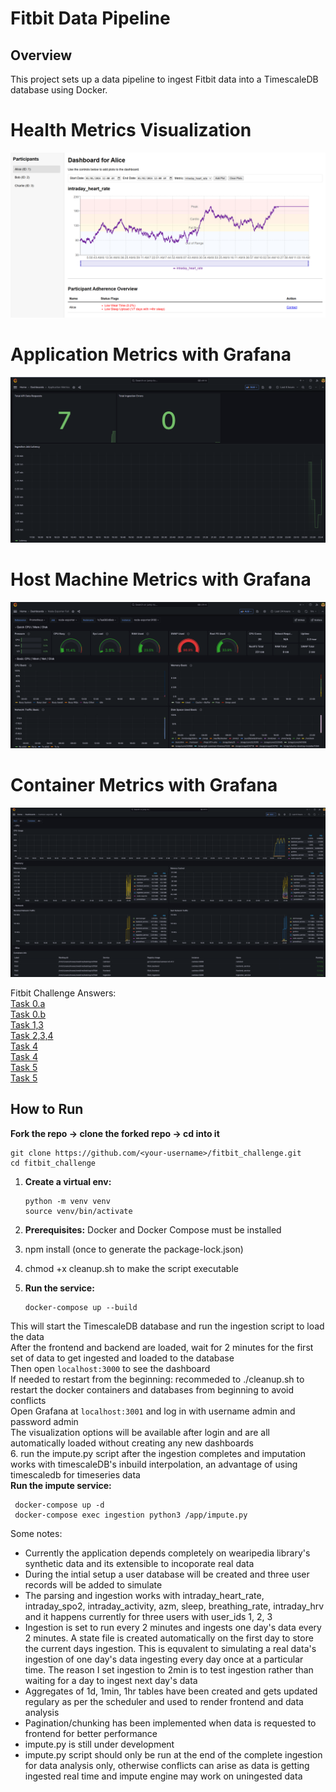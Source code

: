 # Fitbit Data Pipeline

## Overview

This project sets up a data pipeline to ingest Fitbit data into a TimescaleDB database using Docker.

# Health Metrics Visualization
![Dashboard](images/dashboard.png)
# Application Metrics with Grafana
![application metrics](images/grafanaapp.png)
# Host Machine Metrics with Grafana
![host machine metrics](images/grafanahost.png)
# Container Metrics with Grafana
![container metrics](images/grafanacontainer.png)

Fitbit Challenge Answers:  
[Task 0.a](docs/task0.md)  
[Task 0.b](fitbit_example.ipynb)  
[Task 1,3](ingeston/ingest.py)  
[Task 2,3,4](backend/main.py)  
[Task 4](impute.py)  
[Task 4](frontend/src/App.js)  
[Task 5](monitoring)  
[Task 5](grafana)  




## How to Run

**Fork the repo -> clone the forked repo -> cd into it**

```
git clone https://github.com/<your-username>/fitbit_challenge.git
cd fitbit_challenge
```
1. **Create a virtual env:**

    ```
    python -m venv venv
    source venv/bin/activate
    ```
2. **Prerequisites:** Docker and Docker Compose must be installed  
3.  npm install (once to generate the package-lock.json)  
4. chmod +x cleanup.sh to make the script executable  
5.  **Run the service:**

    ```
    docker-compose up --build
    ```
This will start the TimescaleDB database and run the ingestion script to load the data  
After the frontend and backend are loaded, wait for 2 minutes for the first set of data to get ingested and loaded to the database  
Then open `localhost:3000` to see the dashboard  
If needed to restart from the beginning: recommeded to ./cleanup.sh to restart the docker containers and databases from beginning to avoid conflicts  
Open Grafana at `localhost:3001` and log in with username admin and password admin  
The visualization options will be available after login and are all automatically loaded without creating any new dashboards  
6. run the impute.py script after the ingestion completes and imputation works with timescaleDB's inbuild interpolation, an advantage of using timescaledb for timeseries data  
   **Run the impute service:**
   
   ```
    docker-compose up -d
    docker-compose exec ingestion python3 /app/impute.py
   ```
Some notes:
- Currently the application depends completely on wearipedia library's synthetic data and its extensible to incoporate real data
- During the intial setup a user database will be created and three user records will be added to simulate
- The parsing and ingestion works with intraday_heart_rate, intraday_spo2, intraday_activity, azm, sleep, breathing_rate, intraday_hrv and it happens currently for three users with user_ids 1, 2, 3
- Ingestion is set to run every 2 minutes and ingests one day's data every 2 minutes. A state file is created automatically on the first day to store the current days ingestion. This is equvalent to simulating a real data's ingestion of one day's data ingesting every day once at a particular time. The reason I set ingestion to 2min is to test ingestion rather than waiting for a day to ingest next day's data
- Aggregates of 1d, 1min, 1hr tables have been created and gets updated regulary as per the scheduler and used to render frontend and data analysis
- Pagination/chunking has been implemented when data is requested to frontend for better performance
- impute.py is still under development
- impute.py script should only be run at the end of the complete ingestion for data analysis only, otherwise conflicts can arise as data is getting ingested real time and impute engine may work on uningested data
